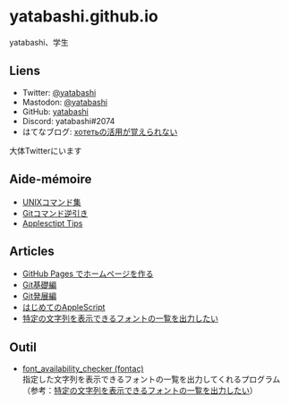 # yatabashi.github.io
yatabashi、学生

## Liens
* Twitter: [@yatabashi](https://twitter.com/yatabashi)
* Mastodon: [@yatabashi](https://fedibird.com/@yatabashi)
* GitHub: [yatabashi](https://github.com/yatabashi)
* Discord: yatabashi#2074
* はてなブログ: [хотетьの活用が覚えられない](https://yatabashi.hatenablog.com/)

大体Twitterにいます

## Aide-mémoire
* [UNIXコマンド集](./unix-commands.html)
* [Gitコマンド逆引き](./git-commands.html)
* [Applesctipt Tips](./applescript-tips.html)

## Articles
* [GitHub Pages でホームページを作る](./how-to-create-the-homepage.html)
* [Git基礎編](./git-basic.html)
* [Git発展編](./git-advanced.html)
* [はじめてのAppleScript](./applescript.html)
* [特定の文字列を表示できるフォントの一覧を出力したい](./font-availability-checker.html)

## Outil
* [font_availability_checker (fontac)](https://github.com/yatabashi/font_availability_checker)  
    指定した文字列を表示できるフォントの一覧を出力してくれるプログラム（参考：[特定の文字列を表示できるフォントの一覧を出力したい](./font-availability-checker.html)）
